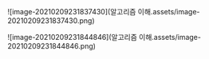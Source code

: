 ![image-20210209231837430](알고리즘 이해.assets/image-20210209231837430.png)

![image-20210209231844846](알고리즘 이해.assets/image-20210209231844846.png)